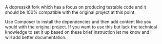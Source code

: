 A dopresskit fork which has a focus on producing testable code and it should be 100% compatible with the original project at this point.

Use Composer to install the dependencies and then add content like you would with the original project. If you want to use this but lack the technical knowledge to set it up based on these brief instruction let me know and I will add better documentation. 
